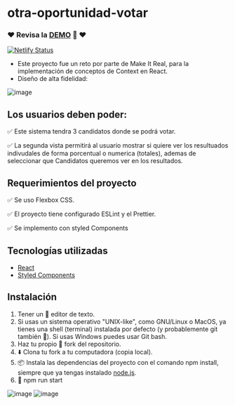 # otra-oportunidad-votar
### ❤️ Revisa la [DEMO](https://vota-ya.netlify.app/) 👀 ❤️
[![Netlify Status](https://api.netlify.com/api/v1/badges/ffe24ffa-9edd-45ad-a392-fc6538568a06/deploy-status)](https://app.netlify.com/sites/vota-ya/deploys)

* Este proyecto fue un reto por parte de Make It Real, para la implementación de conceptos de Context en React.
* Diseño de alta fidelidad:

![image](https://user-images.githubusercontent.com/47750079/150034512-8e88b53a-4cd5-41b5-805c-585e8439ebaf.png)


## Los usuarios deben poder:

✅ Este sistema tendra 3 candidatos donde se podrá votar.

✅ La segunda vista permitirá al usuario mostrar si quiere ver los resultuados indivudales de forma porcentual o numerica (totales), ademas de seleccionar que Candidatos queremos ver en los resultados.


## Requerimientos del proyecto

✅ Se uso Flexbox CSS.

✅ El proyecto tiene configurado ESLint y el Prettier.

✅ Se implemento con styled Components



## Tecnologías utilizadas

 * [React](https://es.reactjs.org/)
 * [Styled Components](https://styled-components.com/)

##  Instalación
1) Tener un 📝 editor de texto.
2) Si usas un sistema operativo "UNIX-like", como GNU/Linux o MacOS, ya tienes una shell (terminal) instalada por defecto (y probablemente git también 🐧). Si usas Windows puedes usar Git bash.
3) Haz tu propio 🍴 fork del repositorio.
4) ⬇️ Clona tu fork a tu computadora (copia local).
5) 📦 Instala las dependencias del proyecto con el comando npm install, siempre que ya tengas instalado [node.js](https://nodejs.org/es/).
6) 🚀 npm run start



![image](https://user-images.githubusercontent.com/47750079/147318587-87660328-2dce-4ead-bd9f-972151e450b0.png)
![image](https://user-images.githubusercontent.com/47750079/147844782-d7738ed2-08c3-495c-bfdf-fee72404e208.png)
